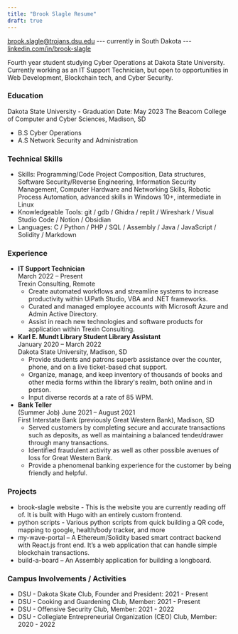 ```yaml
---
title: "Brook Slagle Resume"
draft: true
---
```

brook.slagle@trojans.dsu.edu --- 
currently in South Dakota --- 
[linkedin.com/in/brook-slagle](https://www.linkedin.com/in/brook-slagle)

Fourth year student studying Cyber Operations at Dakota State University. Currently working as an IT Support Technician, but open to opportunities in Web Development, Blockchain tech, and Cyber Security.

### Education
Dakota State University - Graduation Date: May 2023
The Beacom College of Computer and Cyber Sciences, Madison, SD
- B.S Cyber Operations
- A.S Network Security and Administration

### Technical Skills
- Skills: Programming/Code Project Composition, Data structures, Software Security/Reverse Engineering, Information Security Management, Computer Hardware and Networking Skills, Robotic Process Automation, advanced skills in Windows 10+, intermediate in Linux
- Knowledgeable Tools: git / gdb / Ghidra / replit / Wireshark / Visual Studio Code / Notion / Obsidian  
- Languages: C / Python / PHP / SQL / Assembly / Java / JavaScript / Solidity / Markdown

### Experience
- **IT Support Technician** <aside>March 2022 – Present</aside>
	Trexin Consulting, Remote
	- Create automated workflows and streamline systems to increase productivity within UiPath Studio, VBA and .NET frameworks.
	- Curated and managed employee accounts with Microsoft Azure and Admin Active Directory.
	- Assist in reach new technologies and software products for application within Trexin Consulting.
- **Karl E. Mundt Library Student Library Assistant** <aside>January 2020 – March 2022</aside> 
	Dakota State University, Madison, SD
	- Provide students and patrons superb assistance over the counter, phone, and on a live ticket-based chat support.
	- Organize, manage, and keep inventory of thousands of books and other media forms within the library's realm, both online and in person.
	- Input diverse records at a rate of 85 WPM.
- **Bank Teller** <aside>(Summer Job) June 2021 – August 2021  </aside>
	First Interstate Bank (previously Great Western Bank), Madison, SD
	- Served customers by completing secure and accurate transactions such as deposits, as well as maintaining a balanced tender/drawer through many transactions.
	- Identified fraudulent activity as well as other possible avenues of loss for Great Western Bank.
	- Provide a phenomenal banking experience for the customer by being friendly and helpful.

### Projects
- brook-slagle website - This is the website you are currently reading off of. It is built with Hugo with an entirely custom frontend. 
- python scripts - Various python scripts from quick building a QR code, mapping to google, health/body tracker, and more
- my-wave-portal – A Ethereum/Solidity based smart contract backend with React.js front end. It’s a web application that can handle simple blockchain transactions.
- build-a-board – An Assembly application for building a longboard.  

### Campus Involvements / Activities
- DSU - Dakota Skate Club, Founder and President: 2021 - Present
- DSU - Cooking and Guardening Club, Member: 2021 - Present
- DSU - Offensive Security Club, Member: 2021 - 2022
- DSU - Collegiate Entrepreneurial Organization (CEO) Club, Member: 2020 - 2022